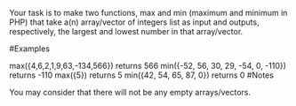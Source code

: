 Your task is to make two functions, max and min (maximum and minimum in PHP) that take a(n) array/vector of integers list as input and outputs, respectively, the largest and lowest number in that array/vector.

#Examples

max({4,6,2,1,9,63,-134,566}) returns 566
min({-52, 56, 30, 29, -54, 0, -110}) returns -110
max({5}) returns 5
min({42, 54, 65, 87, 0}) returns 0
#Notes

You may consider that there will not be any empty arrays/vectors.
